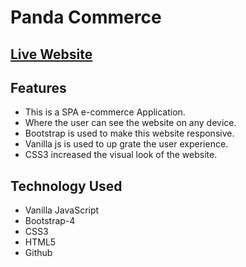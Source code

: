  # Panda Commerce 
 ## [Live Website](https://nusratjahannisha.github.io/panda-commerce/)
 ## Features
 - This is a SPA e-commerce Application.
 - Where the user can see the website on any device. 
 - Bootstrap is used to make this website responsive.
 - Vanilla js is used to up grate the user experience. 
 - CSS3 increased the visual look of the website. 
 ## Technology Used
  - Vanilla JavaScript
  - Bootstrap-4  
  - CSS3
  - HTML5
  - Github
